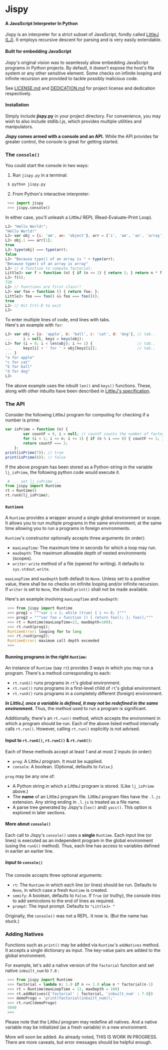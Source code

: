 # Jispy

#### A JavaScript Interpreter In Python

Jispy is an interpreter for a strict subset of JavaScript, fondly called [LittleJ (LJ)](https://github.com/sumukhbarve/jispy/blob/master/LittleJ.md). It employs recursive descent for parsing and is very easily extendable.

#### Built for embedding JavaScript

Jispy's original vision was to seamlessly allow embedding JavaScript programs in Python projects. By default, it doesn't expose the host's file system or any other sensitive element. Some checks on infinite looping and infinite recursion are provided to tackle possibly malicious code.

See [LICENSE.md](https://github.com/sumukhbarve/jispy/blob/master/LICENSE.md) and [DEDICATION.md](https://github.com/sumukhbarve/jispy/blob/master/DEDICATION.md) for project license and dedication respectively.

#### Installation
Simply include **jispy.py** in your project directory. For convenience, you may wish to also include stdlib.l.js, which provides multiple utilities and manipulators.

**Jispy comes armed with a console and an API.** While the API provides far greater control, the console is great for getting started.


### The `console()`

You could start the console in two ways:

1) Run `jispy.py` in a terminal:
```bash
 $ python jispy.py
```
2) From Python's interactive interpreter:
```py
 >>> import jispy
 >>> jispy.console()
```
In either case, you'll unleash a LittleJ REPL (Read-Evaluate-Print Loop).

```js
LJ> "Hello World!";
"Hello World!"
LJ> var obj = {i: 'am', an: 'object'}, arr = ['i', 'am', 'an', 'array'];
LJ> obj.i === arr[1];
true
LJ> type(obj) === type(arr);
false
LJ> "Because type() of an array is " + type(arr);
"Because type() of an array is array"
LJ> // A function to compute factorial:
LittleJ> var f = function (n) { if (n <= 1) { return 1; } return n * f(n-1); };
LJ> f(6);
720
LJ> // Functions are first class!!
LJ> var foo = function () { return foo; };
LittleJ> foo === foo() && foo === foo()();
true
LJ> // Hit Crtl-D to exit
LJ> 
```
To enter multiple lines of code, end lines with tabs.  
Here's an example with `for`:
```js
LJ> var obj = {a: 'apple', b: 'ball', c: 'cat', d: 'dog'}, // tab..       
...     i = null, keyz = keys(obj);
LJ> for (i = 0; i < len(obj); i += 1) {                    // tab.. 
...     keyz[i] + ' for ' + obj[keyz[i]];                  // tab..       
... }
"a for apple"
"c for cat"
"b for ball"
"d for dog"
LJ> 
```

The above example uses the inbuilt `len()` and `keys()` functions. These, along with other inbuilts have been described in [LittleJ's specification](https://github.com/sumukhbarve/jispy/blob/master/LittleJ.md).

### The API

Consider the following LittleJ program for computing for checking if a number is prime:
```js
var isPrime = function (n) {
        var countF = 0, i = null; // countF counts the number of factors
        for (i = 1; i <= n; i += 1) { if (n % i === 0) { countF += 1; } }
        return countF === 2;
    };
print(isPrime(7)); // true
print(isPrime(8)); // false
```

If the above program has been stored as a Python-string in the variable `lj_isPrime`, the following python code would execute it.
```py
 # ... set lj_isPrime ...
from jispy import Runtime
rt = Runtime()
rt.runX(lj_isPrime);
```

#### `Runtime`s

A `Runtime` provides a wrapper around a single global environment or scope. It allows you to run multiple programs in the same environment; at the same time allowing you to run a programs in foreign environments.

`Runtime`'s constructor optionally accepts three arguments (in order):

+ `maxLoopTime`: The maximum time in seconds for which a loop may run.
+ `maxDepth`: The maximum allowable depth of nested environments (scopes).
+ `writer`: `write` method of a file (opened for writing). It defaults to `sys.stdout.write`.

`maxLoopTime` and `maxDepth` both default to `None`. Unless set to a positive value, there shall be no checks on infinite looping and/or infinite recursion. If `writer` is set to `None`, the inbuilt `print()` shall not be made available.

Here's an example involving `maxLoopTime` and `maxDepth`:
```py
 >>> from jispy import Runtime
 >>> prog1 = """var i = 1; while (true) { i += 0; }"""
 >>> prog2 = """var foo = function () { return foo(); }; foo();"""
 >>> rt = Runtime(maxLoopTime=13, maxDepth=100);
 >>> rt.runX(prog1);
 RuntimeError: looping for to long
 >>> rt.runX(prog2);
 RuntimeError: maximum call depth exceeded
 >>> 
```

#### Running programs in the right `Runtime`:

An instance of `Runtime` (say `rt`) provides 3 ways in which you may run a program. There's a method corresponding to each:

- `rt.runG()` runs programs in `rt`'s global environment.
- `rt.runC()` runs programs in a first-level child of `rt`'s global environment.
- `rt.runX()` runs programs in a completely different (foreign) environment.

***In LittleJ, once a variable is defined, it may not be redefined in the same environment.*** Thus, the method used to run a program is significant.

Additionally, there's an `rt.run()` method, which accepts the environment in which a program should be run. Each of the above listed method internally calls `rt.run()`. However, calling `rt.run()` explicitly is not advised.

####  Input to `rt.runG()`, `rt.runC()` & `rt.runX()`:

Each of these methods accept at least 1 and at most 2 inputs (in order):

- `prog`: A LittleJ program. It must be supplied.
- `console`: A boolean. (Optional, defaults to `False`.)

`prog` may be any one of:

- A Python string in which a LittleJ program is stored. (Like `lj_isPrime` above.)
- The **name** of an LittleJ program file. LittleJ program files have the `.l.js` extension. Any string ending in `.l.js` is treated as a file name.
- A parse tree generated by Jispy's (`lex()` and) `yacc()`. This option is explored in later sections.

#### More about `console()`

Each call to Jispy's `console()` uses a **single** `Runtime`. Each input line (or lines) is executed as an independent program in the global environment (using the `runG()` method). Thus, each line has access to variables defined in earlier an earlier line.

##### Input to `console()`

The console accepts three optional arguments:

- `rt`: The `Runtime` in which each line (or lines) should be run. Defaults to `None`, in which case a fresh `Runtime` is created.
- `semify`: A boolean, defaults to `False`. If `True` (or truthy), the console *tries* to add semicolons to the end of lines as required.
- `prompt`: The input prompt. Defaults to `"LittleJ> "`

Originally, the `console()` was not a REPL. It now is. (But the name has stuck.)

### Adding Natives

Functions such as `print()` may be added via `Runtime`'s `addNatives` method.
It accepts a single dictionary as input. The key-value pairs are added to the global environment.

For example, let's add a native version of the `factorial` function and set native `inbuilt_num` to `7.0` :
```python
 >>> from jispy import Runtime
 >>> factorial = lambda n: 1.0 if n <= 1.0 else n * factorial(n-1)
 >>> rt = Runtime(maxLoopTime = 13, maxDepth = 100)
 >>> rt.addNatives({'factorial' : factorial, 'inbuilt_num' : 7.0})
 >>> demoProgo = 'print(factorial(inbuilt_num));'
 >>> rt.runC(demoProgo)
 5040
 >>> 
```

Please note that the LittleJ program may redefine all natives. And a native variable may be initialized (as a fresh variable) in a new environment.

More will soon be added. As already noted, THIS IS WORK IN PROGRESS.
There are more caveats, but error messages should be helpful enough.
